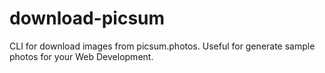 # download-picsum

CLI for download images from picsum.photos. Useful for generate sample photos for your Web Development.
